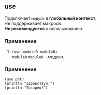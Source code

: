 ## use
Подключает `модули` в __глобальный контекст__.<br>
Не поддерживает макросы.<br>
__Не рекомендуется__ к использованию.

### Применение

1. `(use module0 moduleN)`<br>
`module0` `moduleN` - _модули_.

### Применение

```pht
(use pht)
(println "Здравствуй,")
(println "Товарищ!")
```